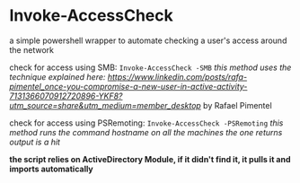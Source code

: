# Invoke-AccessCheck
a simple powershell wrapper to automate checking a user's access around the network

check for access using SMB: `Invoke-AccessCheck -SMB` *this method uses the technique explained here: https://www.linkedin.com/posts/rafa-pimentel_once-you-compromise-a-new-user-in-active-activity-7131366070912720896-YKF8?utm_source=share&utm_medium=member_desktop* by Rafael Pimentel

check for access using PSRemoting: `Invoke-AccessCheck -PSRemoting` *this method runs the command hostname on all the machines the one returns output is a hit*

**the script relies on ActiveDirectory Module, if it didn't find it, it pulls it and imports automatically**
